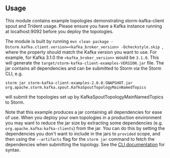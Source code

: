 ## Usage
This module contains example topologies demonstrating storm-kafka-client spout and Trident usage. Please ensure you have a Kafka instance running at localhost:9092 before you deploy the topologies.

The module is built by running `mvn clean package -Dstorm.kafka.client.version=<kafka_broker_version> -Dcheckstyle.skip
`, where the property should match the Kafka version you want to use. For example, for Kafka 3.1.0 the `<kafka_broker_version>` would be `3.1.0`. This will generate the `target/storm-kafka-client-examples-VERSION.jar` file. The jar contains all dependencies and can be submitted to Storm via the Storm CLI, e.g.
```
storm jar storm-kafka-client-examples-2.0.0-SNAPSHOT.jar org.apache.storm.kafka.spout.KafkaSpoutTopologyMainNamedTopics
```
will submit the topologies set up by KafkaSpoutTopologyMainNamedTopics to Storm.

Note that this example produces a jar containing all dependencies for ease of use. When you deploy your own topologies in a production environment you may want to reduce the jar size by extracting some dependencies (e.g. `org.apache.kafka:kafka-clients`) from the jar. You can do this by setting the dependencies you don't want to include in the jars to `provided` scope, and then using the `--artifacts` flag for the `storm jar` command to fetch the dependencies when submitting the topology. See the [CLI documentation](http://storm.apache.org/releases/2.0.0-SNAPSHOT/Command-line-client.html) for syntax.